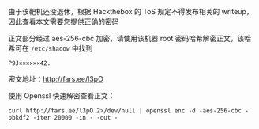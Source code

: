<!--
Hackthebox - Magic - 10.10.10.185 - Writeup
Hack The Box - Magic 解题过程及思路 Writeup
1590292790
-->

由于该靶机还没退休，根据 Hackthebox 的 ToS 规定不得发布相关的 writeup，因此查看本文需要您提供正确的密码

正文部分经过 aes-256-cbc 加密，请使用该机器 root 密码哈希解密正文，该哈希可在 `/etc/shadow` 中找到

```
P9J××××××42.
```

密文地址：http://fars.ee/l3pO

使用 Openssl 快速解密查看正文：

```
curl http://fars.ee/l3pO 2>/dev/null | openssl enc -d -aes-256-cbc -pbkdf2 -iter 20000 -in - -out -
```
